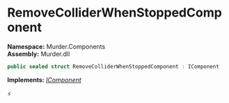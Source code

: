 # RemoveColliderWhenStoppedComponent

**Namespace:** Murder.Components \
**Assembly:** Murder.dll

```csharp
public sealed struct RemoveColliderWhenStoppedComponent : IComponent
```

**Implements:** _[IComponent](../../Bang/Components/IComponent.html)_



⚡